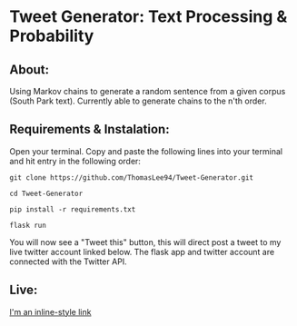 # Tweet Generator: Text Processing & Probability

## About:

Using Markov chains to generate a random sentence from a given corpus (South Park text). 
Currently able to generate chains to the n'th order. 

## Requirements & Instalation: 

Open your terminal. Copy and paste the following lines into your terminal and hit entry in the following order:

```
git clone https://github.com/ThomasLee94/Tweet-Generator.git
```

```
cd Tweet-Generator
```

```
pip install -r requirements.txt
```

```
flask run
```

You will now see a "Tweet this" button, this will direct post a tweet to my live twitter account linked below. The flask app and twitter account are connected with the Twitter API. 

## Live:
[I'm an inline-style link](https://twitter.com/Southparktweet2?lang=en)

